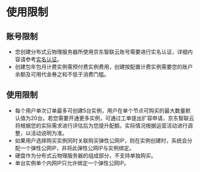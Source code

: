 # 使用限制

## 账号限制
- 您创建分布式云物理服务器所使用京东智联云账号需要进行实名认证，详细内容请参考[实名认证](https://docs.jdcloud.com/cn/real-name-verification/introduction)。
- 创建包年包月计费实例需预付费实例费用，创建按配置计费实例需要您的账户余额及可用代金券之和不低于消费门槛。

## 使用限制
-	每个用户单次订单最多可创建5台实例，用户在单个节点可购买的最大数量默认值为20台。若您需要开通更多实例，可通过工单提出扩容申请，京东智联云将根据您的实际需求进行评估后为您提升配额。实际情况根据运营活动进行调整，以活动说明为准。
-	如果用户选择购买实例同时关联购买弹性公网IP，则在实例创建时，系统会分配一个弹性公网IP，并将此弹性公网IP与实例绑定。
-	硬盘作为分布式云物理服务器的组成部分，不支持单独购买。
- 单台实例单个内网IP只允许绑定一个弹性公网IP。


